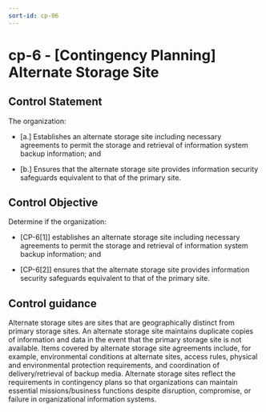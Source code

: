 ```yaml
---
sort-id: cp-06
---
```


# cp-6 - \[Contingency Planning\] Alternate Storage Site

## Control Statement

The organization:

- \[a.\] Establishes an alternate storage site including necessary agreements to permit the storage and retrieval of information system backup information; and

- \[b.\] Ensures that the alternate storage site provides information security safeguards equivalent to that of the primary site.

## Control Objective

Determine if the organization:

- \[CP-6[1]\] establishes an alternate storage site including necessary agreements to permit the storage and retrieval of information system backup information; and

- \[CP-6[2]\] ensures that the alternate storage site provides information security safeguards equivalent to that of the primary site.

## Control guidance

Alternate storage sites are sites that are geographically distinct from primary storage sites. An alternate storage site maintains duplicate copies of information and data in the event that the primary storage site is not available. Items covered by alternate storage site agreements include, for example, environmental conditions at alternate sites, access rules, physical and environmental protection requirements, and coordination of delivery/retrieval of backup media. Alternate storage sites reflect the requirements in contingency plans so that organizations can maintain essential missions/business functions despite disruption, compromise, or failure in organizational information systems.
